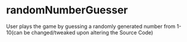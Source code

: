# randomNumberGuesser
User plays the game by guessing a randomly generated number from 1-10(can be changed/tweaked upon altering the Source Code)
